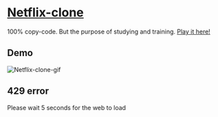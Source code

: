 # [Netflix-clone](https://bom.so/emclks)
100% copy-code. But the purpose of studying and training. [Play it here!](https://bom.so/emclks)

## Demo
![Netflix-clone-gif](https://media.giphy.com/media/sF5UGRJh2iLHezNe1A/giphy.gif)

## 429 error
Please wait 5 seconds for the web to load
